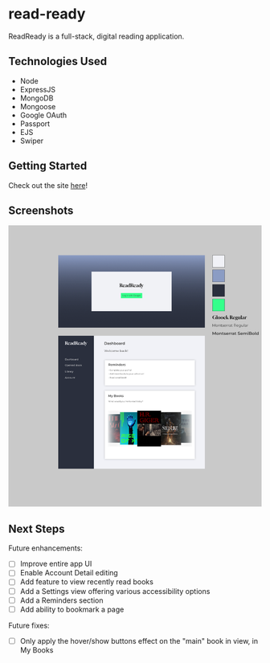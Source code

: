 # read-ready

ReadReady is a full-stack, digital reading application.

## Technologies Used

- Node
- ExpressJS
- MongoDB
- Mongoose
- Google OAuth
- Passport
- EJS
- Swiper

## Getting Started

Check out the site [here](https://read-ready-app-b158d51fb48d.herokuapp.com/)!

## Screenshots

 <p>
<img src="/public/images/screenshots/readready-wireframe.png" width="800">
</p>

<!-- <p>
<img src="./images/screenshots/cards-dealt.png" width="800">
</p> -->

## Next Steps

Future enhancements:

- [ ] Improve entire app UI
- [ ] Enable Account Detail editing
- [ ] Add feature to view recently read books
- [ ] Add a Settings view offering various accessibility options
- [ ] Add a Reminders section
- [ ] Add ability to bookmark a page

Future fixes:

- [ ] Only apply the hover/show buttons effect on the "main" book in view, in My Books
